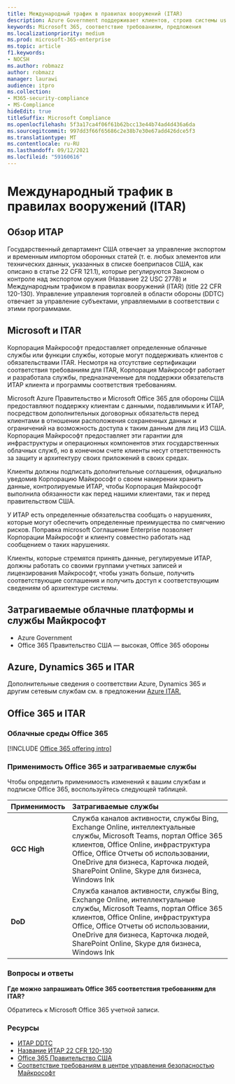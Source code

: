 ```yaml
---
title: Международный трафик в правилах вооружений (ITAR)
description: Azure Government поддерживает клиентов, строив системы us International Traffic in Arms Regs.
keywords: Microsoft 365, соответствие требованиям, предложения
ms.localizationpriority: medium
ms.prod: microsoft-365-enterprise
ms.topic: article
f1.keywords:
- NOCSH
ms.author: robmazz
author: robmazz
manager: laurawi
audience: itpro
ms.collection:
- M365-security-compliance
- MS-Compliance
hideEdit: true
titleSuffix: Microsoft Compliance
ms.openlocfilehash: 5f3a17ca4f06f61b62bcc13e44b74ad4d436a6da
ms.sourcegitcommit: 997dd3f66f65686c2e38b7e30e67add426dce5f3
ms.translationtype: MT
ms.contentlocale: ru-RU
ms.lasthandoff: 09/12/2021
ms.locfileid: "59160616"
---
```

# <a name="international-traffic-in-arms-regulations-itar"></a>Международный трафик в правилах вооружений (ITAR)

## <a name="itar-overview"></a>Обзор ИТАР

Государственный департамент США отвечает за управление экспортом и временным импортом оборонных статей (т. е. любых элементов или технических данных, указанных в списке боеприпасов США, как описано в статье 22 CFR 121.1), которые регулируются Законом о контроле над экспортом оружия (Название 22 USC 2778) и Международным трафиком в правилах вооружений (ITAR) (title 22 CFR 120-130). Управление управления торговлей в области обороны (DDTC) отвечает за управление субъектами, управляемыми в соответствии с этими программами.

## <a name="microsoft-and-itar"></a>Microsoft и ITAR

Корпорация Майкрософт предоставляет определенные облачные службы или функции службы, которые могут поддерживать клиентов с обязательствами ITAR. Несмотря на отсутствие сертификации соответствия требованиям для ITAR, Корпорация Майкрософт работает и разработала службы, предназначенные для поддержки обязательств ИТАР клиента и программы соответствия требованиям.  
  
Microsoft Azure Правительство и Microsoft Office 365 для обороны США предоставляют поддержку клиентам с данными, подавлимыми к ИТАР, посредством дополнительных договорных обязательств перед клиентами в отношении расположения сохраненных данных и ограничений на возможность доступа к таким данным для лиц ИЗ США. Корпорация Майкрософт предоставляет эти гарантии для инфраструктуры и операционных компонентов этих государственных облачных служб, но в конечном счете клиенты несут ответственность за защиту и архитектуру своих приложений в своих средах.  
  
Клиенты должны подписать дополнительные соглашения, официально уведомив Корпорацию Майкрософт о своем намерении хранить данные, контролируемые ИТАР, чтобы Корпорация Майкрософт выполнила обязанности как перед нашими клиентами, так и перед правительством США.  
  
У ИТАР есть определенные обязательства сообщать о нарушениях, которые могут обеспечить определенные преимущества по смягчению рисков. Поправка microsoft Соглашение Enterprise позволяет Корпорации Майкрософт и клиенту совместно работать над сообщением о таких нарушениях.  
  
Клиенты, которые стремятся принять данные, регулируемые ИТАР, должны работать со своими группами учетных записей и лицензирования Майкрософт, чтобы узнать больше, получить соответствующие соглашения и получить доступ к соответствующим сведениям об архитектуре системы.

## <a name="microsoft-in-scope-cloud-platforms--services"></a>Затрагиваемые облачные платформы и службы Майкрософт

- Azure Government
- Office 365 Правительство США — высокая, Office 365 обороны

## <a name="azure-dynamics-365-and-itar"></a>Azure, Dynamics 365 и ITAR

Дополнительные сведения о соответствии Azure, Dynamics 365 и другим сетевым службам см. в предложении [Azure ITAR.](/azure/compliance/offerings/offering-itar)

## <a name="office-365-and-itar"></a>Office 365 и ITAR

### <a name="office-365-cloud-environments"></a>Облачные среды Office 365

[!INCLUDE [Office 365 offering intro](../includes/o365-offering-introduction.md)]

### <a name="office-365-applicability-and-in-scope-services"></a>Применимость Office 365 и затрагиваемые службы

Чтобы определить применимость изменений к вашим службам и подписке Office 365, воспользуйтесь следующей таблицей.

| **Применимость** | **Затрагиваемые службы** |
|:------------------|:----------------------|
| **GCC High** | Служба каналов активности, службы Bing, Exchange Online, интеллектуальные службы, Microsoft Teams, портал Office 365 клиентов, Office Online, инфраструктура Office, Office Отчеты об использовании, OneDrive для бизнеса, Карточка людей, SharePoint Online, Skype для бизнеса, Windows Ink |
| **DoD** | Служба каналов активности, службы Bing, Exchange Online, интеллектуальные службы, Microsoft Teams, портал Office 365 клиентов, Office Online, инфраструктура Office, Office Отчеты об использовании, OneDrive для бизнеса, Карточка людей, SharePoint Online, Skype для бизнеса, Windows Ink |

### <a name="frequently-asked-questions"></a>Вопросы и ответы

**Где можно запрашивать Office 365 соответствия требованиям для ITAR?**

Обратитесь к Microsoft Office 365 учетной записи.

### <a name="resources"></a>Ресурсы

- [ИТАР DDTC](https://www.pmddtc.state.gov/?id=ddtc_kb_article_page&sys_id=24d528fddbfc930044f9ff621f961987)
- [Название ИТАР 22 CFR 120-130](https://aka.ms/itar)
- [Office 365 Правительство США](https://products.office.com/government/office-365-web-services-for-government)
- [Соответствие требованиям в центре управления безопасностью Майкрософт](https://www.microsoft.com/trust-center/compliance/compliance-overview)
